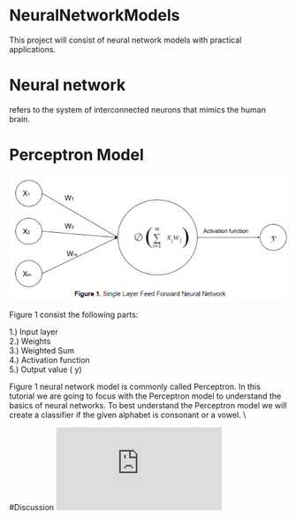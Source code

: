 # NeuralNetworkModels
This project will consist of neural network models with practical applications.

# Neural network 
refers to the system of interconnected neurons that mimics the human brain.

# Perceptron Model
![Image description](https://github.com/kgorro/NeuralNetworkModels/blob/master/basicNeural.PNG)

Figure 1 consist the following parts:

1.) Input layer \
2.) Weights \
3.) Weighted Sum \
4.) Activation function \
5.) Output value ( y)

Figure 1 neural network model is commonly called Perceptron. In this tutorial we are going to focus with the Perceptron model to understand the basics of neural networks. To best understand the Perceptron model we will create a classifier if the given alphabet is consonant or a vowel. \

#Discussion
![Image description](https://github.com/kgorro/NeuralNetworkModels/blob/master/NeuralNetwork.pdf)

